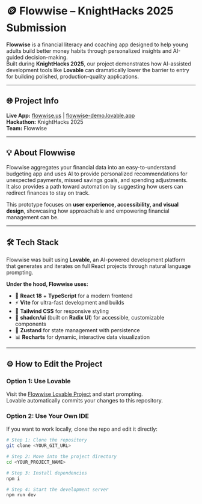# 🪙 Flowwise – KnightHacks 2025 Submission

**Flowwise** is a financial literacy and coaching app designed to help young adults build better money habits through personalized insights and AI-guided decision-making.  
Built during **KnightHacks 2025**, our project demonstrates how AI-assisted development tools like **Lovable** can dramatically lower the barrier to entry for building polished, production-quality applications.

---

## 🌐 Project Info

**Live App:** [flowwise.us](https://flowwise.us) | [flowwise-demo.lovable.app](https://flowwise-demo.lovable.app)  
**Hackathon:** KnightHacks 2025  
**Team:** Flowwise  

---

## 💡 About Flowwise

Flowwise aggregates your financial data into an easy-to-understand budgeting app and uses AI to provide personalized recommendations for unexpected payments, missed savings goals, and spending adjustments.  
It also provides a path toward automation by suggesting how users can redirect finances to stay on track.

This prototype focuses on **user experience, accessibility, and visual design**, showcasing how approachable and empowering financial management can be.

---

## 🛠️ Tech Stack

Flowwise was built using **Lovable**, an AI-powered development platform that generates and iterates on full React projects through natural language prompting.

**Under the hood, Flowwise uses:**
- 🧩 **React 18** + **TypeScript** for a modern frontend  
- ⚡ **Vite** for ultra-fast development and builds  
- 🎨 **Tailwind CSS** for responsive styling  
- 🧱 **shadcn/ui** (built on **Radix UI**) for accessible, customizable components  
- 💾 **Zustand** for state management with persistence  
- 📊 **Recharts** for dynamic, interactive data visualization  

---

## ⚙️ How to Edit the Project

### Option 1: Use Lovable
Visit the [Flowwise Lovable Project](https://lovable.dev/projects/9777ce8d-66bd-4972-8c0b-09ae2d258476) and start prompting.  
Lovable automatically commits your changes to this repository.

### Option 2: Use Your Own IDE
If you want to work locally, clone the repo and edit it directly:

```sh
# Step 1: Clone the repository
git clone <YOUR_GIT_URL>

# Step 2: Move into the project directory
cd <YOUR_PROJECT_NAME>

# Step 3: Install dependencies
npm i

# Step 4: Start the development server
npm run dev

